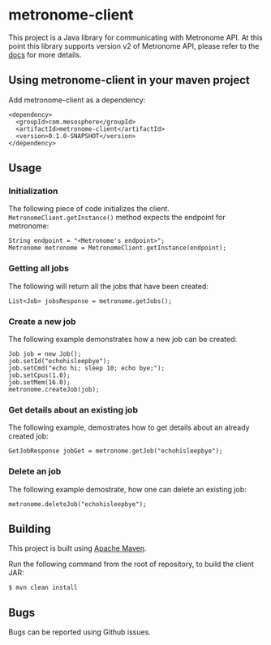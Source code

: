 # metronome-client

This project is a Java library for communicating with Metronome API. At this point this library supports version v2 of Metronome API, please refer to the [docs](https://mesosphere.github.io/metronome/docs/rest-api.html) for more details.

## Using metronome-client in your maven project

Add metronome-client as a dependency:

```
<dependency>
  <groupId>com.mesosphere</groupId>
  <artifactId>metronome-client</artifactId>
  <version>0.1.0-SNAPSHOT</version>
</dependency>
```

## Usage

### Initialization

The following piece of code initializes the client. ```MetronomeClient.getInstance()``` method expects the endpoint for metronome:

```
String endpoint = "<Metronome's endpoint>";
Metronome metronome = MetronomeClient.getInstance(endpoint);
```

### Getting all jobs

The following will return all the jobs that have been created:

```
List<Job> jobsResponse = metronome.getJobs();
```

### Create a new job

The following example demonstrates how a new job can be created:
```
Job job = new Job();
job.setId("echohisleepbye");
job.setCmd("echo hi; sleep 10; echo bye;");
job.setCpus(1.0);
job.setMem(16.0);
metronome.createJob(job);
```

### Get details about an existing job

The following example, demostrates how to get details about an already created job:

```
GetJobResponse jobGet = metronome.getJob("echohisleepbye");
```

### Delete an job

The following example demostrate, how one can delete an existing job:
```
metronome.deleteJob("echohisleepbye");
```

## Building

This project is built using [Apache Maven](http://maven.apache.org/).

Run the following command from the root of repository, to build the client JAR:

```
$ mvn clean install
```

## Bugs

Bugs can be reported using Github issues.
